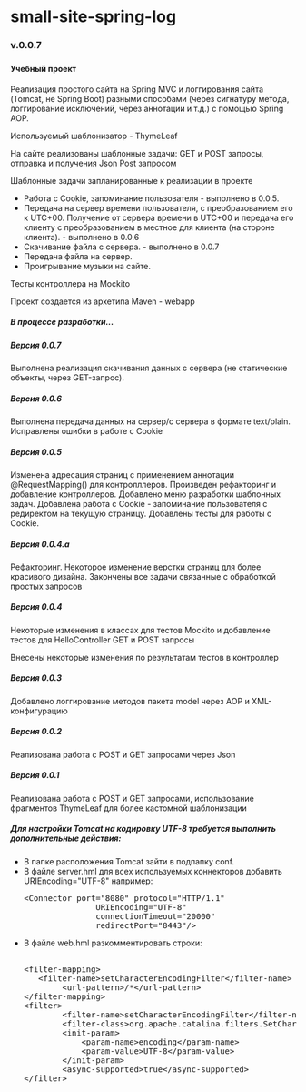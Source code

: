 # small-site-spring-log
<h3>v.0.0.7<h3>
<h4>Учебный проект</h4>

<p>Реализация простого сайта на Spring MVC и логгирования сайта (Tomcat, не Spring Boot) разными способами (через сигнатуру метода, логгирование исключений, через аннотации и т.д.) с помощью Spring AOP.</p>
<p>Используемый шаблонизатор - ThymeLeaf</p>
<p>На сайте реализованы шаблонные задачи: GET и POST запросы, отправка и получения Json Post запросом</p>
<p>Шаблонные задачи запланированные к реализации в проекте</p>
<ul>
<li>Работа с Cookie, запоминание пользователя - выполнено в 0.0.5.</li>
<li>Передача на сервер времени пользователя, с преобразованием его к UTC+00. Получение от сервера времени в UTC+00 
и передача его клиенту с преобразованием в местное для клиента (на стороне клиента). - выполнено в 0.0.6</li>
<li>Скачивание файла с сервера. - выполнено в 0.0.7</li>
<li>Передача файла на сервер.</li>
<li>Проигрывание музыки на сайте.</li>

</ul>
<p>Тесты контроллера на Mockito</p>
<p>Проект создается из архетипа Maven - webapp</p>
<h5>В процессе разработки...</h5>

<h5>Версия 0.0.7</h5>
<p>Выполнена реализация скачивания данных с сервера (не статические объекты, через GET-запрос).
</p>

<h5>Версия 0.0.6</h5>
<p>Выполнена передача данных на сервер/с сервера в формате text/plain.
Исправлены ошибки в работе с Cookie
</p>


<h5>Версия 0.0.5</h5>
<p>Изменена адресация страниц с применением аннотации @RequestMapping() для контролллеров.
Произведен рефакторинг и добавление контроллеров.
Добавлено меню разработки шаблонных задач.
Добавлена работа с Cookie - запоминание пользователя с редиректом на текущую страницу.
Добавлены тесты для работы с Cookie.
</p>

<h5>Версия 0.0.4.a</h5>
<p>Рефакторинг. Некоторое изменение верстки страниц для более красивого дизайна. 
Закончены все задачи связанные с обработкой простых запросов</p>

<h5>Версия 0.0.4</h5>
<p>Некоторые изменения в классах для тестов Mockito и добавление тестов для HelloController GET и POST запросы</p>
<p>Внесены некоторые изменения по результатам тестов в контроллер</p>

<h5>Версия 0.0.3</h5>
<p>Добавлено логгирование методов пакета model через AOP и XML-конфигурацию</p>

<h5>Версия 0.0.2</h5>
<p>Реализована работа с POST и GET запросами через Json</p>

<h5>Версия 0.0.1</h5>
<p>Реализована работа с POST и GET запросами, использование фрагментов ThymeLeaf для более кастомной шаблонизации</p>


<h5>Для настройки Tomcat на кодировку UTF-8 требуется выполнить дополнительные действия:</h5>
<ul>
<li>В папке расположения Tomcat зайти в подпапку conf.</li>
<li>В файле server.hml для всех используемых коннекторов добавить URIEncoding="UTF-8" например:<pre>
&lt;Connector port=&quot;8080&quot; protocol=&quot;HTTP/1.1&quot;
               URIEncoding=&quot;UTF-8&quot;
               connectionTimeout=&quot;20000&quot;
               redirectPort=&quot;8443&quot;/&gt;
</pre>
</li>
<li>В файле web.hml разкомментировать строки:<pre>    
&lt;filter-mapping&gt;
   &lt;filter-name&gt;setCharacterEncodingFilter&lt;/filter-name&gt;
        &lt;url-pattern&gt;/*&lt;/url-pattern&gt;
&lt;/filter-mapping&gt;
&lt;filter&gt;
        &lt;filter-name&gt;setCharacterEncodingFilter&lt;/filter-name&gt;
        &lt;filter-class&gt;org.apache.catalina.filters.SetCharacterEncodingFilter&lt;/filter-class&gt;
        &lt;init-param&gt;
            &lt;param-name&gt;encoding&lt;/param-name&gt;
            &lt;param-value&gt;UTF-8&lt;/param-value&gt;
        &lt;/init-param&gt;
        &lt;async-supported&gt;true&lt;/async-supported&gt;
&lt;/filter&gt;
</pre>
</li> 
</ul>